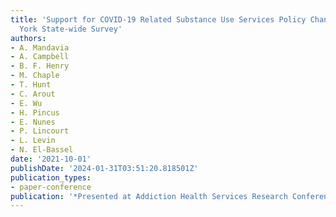 ```yaml
---
title: 'Support for COVID-19 Related Substance Use Services Policy Changes: A New
  York State-wide Survey'
authors:
- A. Mandavia
- A. Campbell
- B. F. Henry
- M. Chaple
- T. Hunt
- C. Arout
- E. Wu
- H. Pincus
- E. Nunes
- P. Lincourt
- L. Levin
- N. El-Bassel
date: '2021-10-01'
publishDate: '2024-01-31T03:51:20.818501Z'
publication_types:
- paper-conference
publication: '*Presented at Addiction Health Services Research Conference*'
---
```

